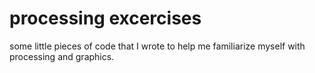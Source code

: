 # processing excercises
 some little pieces of code that I wrote to help me familiarize myself with processing and graphics.
